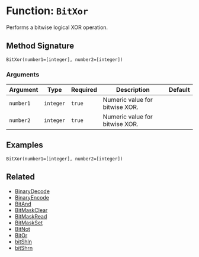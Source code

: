[comment]: # (Note: This documentation is generated dynamically in the build process.  To modify the contents, change the javadoc on the _invoke method of the BIF class)

# Function: `BitXor`

Performs a bitwise logical XOR operation.

## Method Signature
```
BitXor(number1=[integer], number2=[integer])
```
### Arguments

| Argument | Type | Required | Description | Default |
|----------|------|----------|-------------|---------|
| `number1` | `integer` | `true` | Numeric value for bitwise XOR. |  |
| `number2` | `integer` | `true` | Numeric value for bitwise XOR. |  |

## Examples

```
BitXor(number1=[integer], number2=[integer])
```

## Related
  * [BinaryDecode](BinaryDecode.md)
  * [BinaryEncode](BinaryEncode.md)
  * [BitAnd](BitAnd.md)
  * [BitMaskClear](BitMaskClear.md)
  * [BitMaskRead](BitMaskRead.md)
  * [BitMaskSet](BitMaskSet.md)
  * [BitNot](BitNot.md)
  * [BitOr](BitOr.md)
  * [bitShln](bitShln.md)
  * [bitShrn](bitShrn.md)
